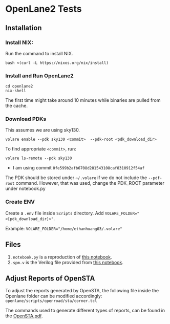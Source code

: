 # OpenLane2 Tests
## Installation
### Install NIX: 
Run the command to install NIX.
```
bash <(curl -L https://nixos.org/nix/install)
```
### Install and Run OpenLane2
```
cd openlane2
nix-shell
```
The first time might take around 10 minutes while binaries are pulled from the cache.
### Download PDKs
This assumes we are using sky130.
```
volare enable --pdk sky130 <commit>  --pdk-root <pdk_download_dir>
```
To find appropriate `<commit>`, run:
```
volare ls-remote --pdk sky130
```
- I am using commit `0fe599b2afb6708d281543108caf8310912f54af`

The PDK should be stored under `~/.volare` if we do not include the `--pdf-root` command. However, that was used, change the PDK_ROOT parameter under notebook.py
### Create ENV
Create a `.env` file inside `Scripts` directory. Add `VOLARE_FOLDER="<[pdk_download_dir]>"`. 

Example: `VOLARE_FOLDER="/home/ethanhuang03/.volare"`
## Files 
1. `notebook.py` is a reproduction of [this notebook](https://colab.research.google.com/github/efabless/openlane2/blob/main/notebook.ipynb).
2. `spm.v` is the Verilog file provided from [this notebook](https://colab.research.google.com/github/efabless/openlane2/blob/main/notebook.ipynb).

## Adjust Reports of OpenSTA
To adjust the reports generated by OpenSTA, the following file inside the Openlane folder can be modified accordingly:    
`openlane/scripts/openroad/sta/corner.tcl`

The commands used to generate different types of reports, can be found in the [OpenSTA.pdf](https://github.com/The-OpenROAD-Project/OpenSTA/blob/fbfc705282d102cccbdf3472e86fc9da35268ab5/doc/OpenSTA.pdf). 

